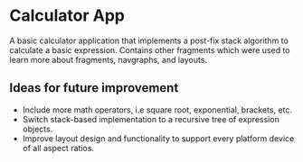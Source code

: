 # Calculator App

A basic calculator application that implements a post-fix stack algorithm to calculate a basic expression. 
Contains other fragments which were used to learn more about fragments, navgraphs, and layouts. 

## Ideas for future improvement

* Include more math operators, i.e square root, exponential, brackets, etc. 
* Switch stack-based implementation to a recursive tree of expression objects. 
* Improve layout design and functionality to support every platform device of all aspect ratios. 

